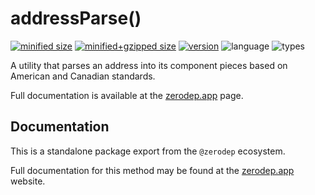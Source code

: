# addressParse()

[![minified size](https://img.shields.io/bundlephobia/min/@zerodep/address-parse?style=flat-square&color=blue)](https://bundlephobia.com/package/@zerodep/address-parse)
[![minified+gzipped size](https://img.shields.io/bundlephobia/minzip/@zerodep/address-parse?style=flat-square&color=blue)](https://bundlephobia.com/package/@zerodep/address-parse)
[![version](https://img.shields.io/npm/v/@zerodep/address-parse?style=flat-square&color=blue)](https://www.npmjs.com/package/@zerodep/address-parse)
![language](https://img.shields.io/badge/typescript-100%25-blue?style=flat-square)
![types](https://img.shields.io/badge/types-included-blue?style=flat-square)

A utility that parses an address into its component pieces based on American and Canadian standards.

Full documentation is available at the [zerodep.app](https://zerodep.app/#/address/parse) page.

## Documentation

This is a standalone package export from the `@zerodep` ecosystem.

Full documentation for this method may be found at the [zerodep.app](https://zerodep.app/address/parse) website.
